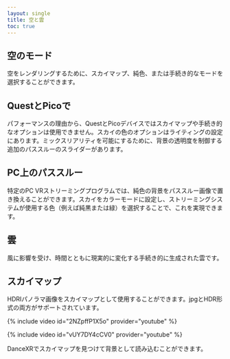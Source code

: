 ```yaml
---
layout: single
title: 空と雲
toc: true
---
```


## 空のモード
空をレンダリングするために、スカイマップ、純色、または手続き的なモードを選択することができます。

## QuestとPicoで
パフォーマンスの理由から、QuestとPicoデバイスではスカイマップや手続き的なオプションは使用できません。スカイの色のオプションはライティングの設定にあります。ミックスリアリティを可能にするために、背景の透明度を制御する追加のパススルーのスライダーがあります。

## PC上のパススルー
特定のPC VRストリーミングプログラムでは、純色の背景をパススルー画像で置き換えることができます。スカイをカラーモードに設定し、ストリーミングシステムが使用する色（例えば純黒または緑）を選択することで、これを実現できます。

## 雲
風に影響を受け、時間とともに現実的に変化する手続き的に生成された雲です。

## スカイマップ
HDRIパノラマ画像をスカイマップとして使用することができます。jpgとHDR形式の両方がサポートされています。

{% include video id="2NZpffP1X5o" provider="youtube" %}

{% include video id="vUY7DY4cCV0" provider="youtube" %}

DanceXRでスカイマップを見つけて背景として読み込むことができます。
